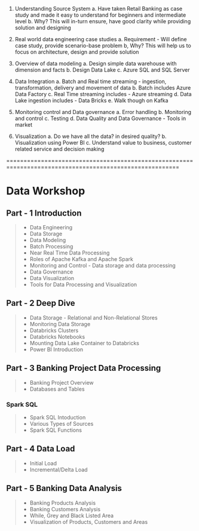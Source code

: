 1. Understanding Source System
  a. Have taken Retail Banking as case study and made it easy to understand for beginners and intermediate level
  b. Why? This will in-turn ensure, have good clarity while providing solution and designing

2. Real world data engineering case studies
  a. Requirement - Will define case study, provide scenario-base problem
  b, Why? This will help us to focus on architecture, design and provide solution

3. Overview of data modeling
  a. Design simple data warehouse with dimension and facts
  b. Design Data Lake
  c. Azure SQL and SQL Server

4. Data Integration
  a. Batch and Real time streaming - ingestion, transformation, delivery and movement of data
  b. Batch includes Azure Data Factory
  c. Real Time streaming includes - Azure streaming 
  d. Data Lake ingestion includes - Data Bricks
  e. Walk though on Kafka

5. Monitoring control and Data governance
  a. Error handling
  b. Monitoring and control
  c. Testing
  d. Data Quality and Data Governance  - Tools in market

6. Visualization
  a. Do we have all the data? in desired quality?
  b. Visualization using Power BI
  c. Understand value to business, customer related service and decision making
  
  ========================================================================================================



# Data Workshop
## Part - 1 Introduction
> - Data Engineering
> - Data Storage
> - Data Modeling
> - Batch Processing
> - Near Real Time Data Processing
> - Roles of Apache Kafka and Apache Spark
> - Monitoring and Control - Data storage and data processing
> - Data Governance
> - Data Visualization
> - Tools for Data Processing and Visualization
 
## Part - 2 Deep Dive
> - Data Storage - Relational and Non-Relational Stores
> - Monitoring Data Storage
> - Databricks Clusters 
> - Databricks Notebooks
> - Mounting Data Lake Container to Databricks
> - Power BI Introduction
 
## Part - 3 Banking Project Data Processing
> - Banking Project Overview
> - Databases and Tables
### Spark SQL
 > - Spark SQL Intoduction
 > - Various Types of Sources
 > - Spark SQL Functions

## Part - 4 Data Load
> - Initial Load
> - Incremental/Delta Load

## Part - 5 Banking Data Analysis
> - Banking Products Analysis
> - Banking Customers Analysis
> - While, Grey and Black Listed Area
> - Visualization of Products, Customers and Areas
